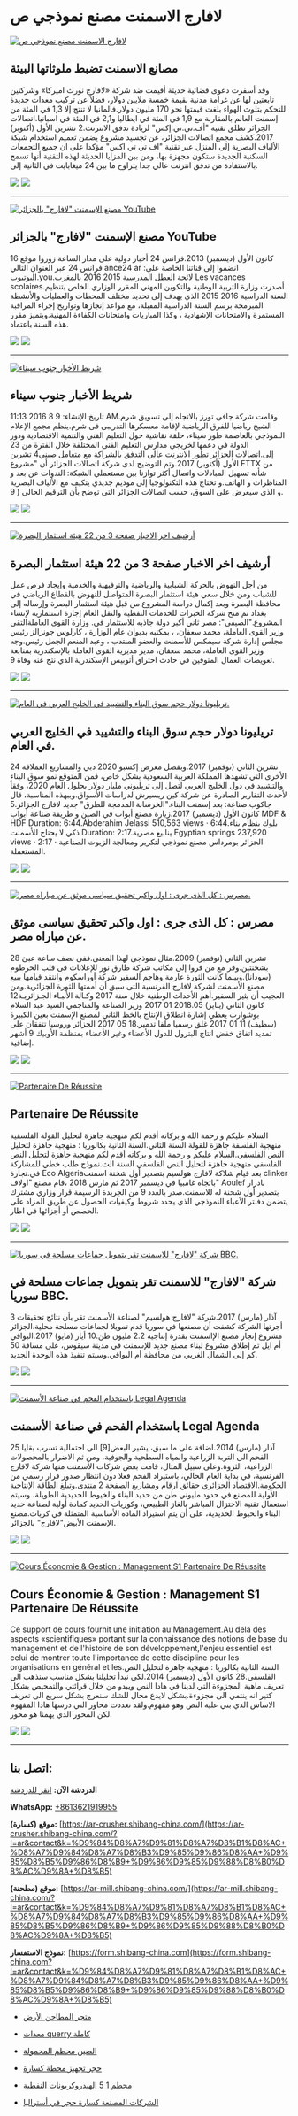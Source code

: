 # لافارج الاسمنت مصنع نموذجي ص

<a href="https://swt.shibang-china.com/?l=ar&img&k=%D9%84%D8%A7%D9%81%D8%A7%D8%B1%D8%AC+%D8%A7%D9%84%D8%A7%D8%B3%D9%85%D9%86%D8%AA+%D9%85%D8%B5%D9%86%D8%B9+%D9%86%D9%85%D9%88%D8%B0%D8%AC%D9%8A+%D8%B5" target="_blank">![لافارج الاسمنت مصنع نموذجي ص](http://static.shibang-china.com/all-800x300/539.jpg)</a>

## مصانع الاسمنت تضبط ملوثاتها البيئة
وقد أسفرت دعوى قضائية حديثة أقيمت ضد شركة «لافارج نورث اميركا» وشركتين تابعتين لها عن غرامة مدنية بقيمة خمسة ملايين دولار، فضلاً عن تركيب معدات جديدة للتحكم بتلوث الهواء بلغت قيمتها نحو 170 مليون دولار.فألمانيا لا تنتج إلا 1,3 في المئة من إسمنت العالم بالمقارنة مع 1,9 في المئة في ايطاليا و2,1 في المئة في اسبانيا.اتصالات الجزائر تطلق تقنية &quot;أف.تي.تي.إكس&quot; لزيادة تدفق الانترنت.2 تشرين الأول (أكتوبر) 2017.كشف مجمع اتصالات الجزائر، عن تجسيد مشروع يضمن تعميم استخدام شبكة الألياف البصرية إلى المنزل عبر تقنية &quot;اف تي تي اكس&quot; مؤكدا على ان جميع التجمعات السكنية الجديدة ستكون مجهزة بها، ومن بين المزايا الحديثة لهذه التقنية أنها تسمح بالاستفادة من تدفق انترنت عالي جدا يتراوح ما بين 24 ميغابايت في الثانية إلى.


<a href="https://whatsapp.shibangsoft.com/WhatsApp.php" target="_blank" title="WhatsApp">![](http://static.shibang-china.com/icon/whatsapp.png)</a> <a href="https://swt.shibang-china.com/?l=ar&icon&k=%D9%84%D8%A7%D9%81%D8%A7%D8%B1%D8%AC+%D8%A7%D9%84%D8%A7%D8%B3%D9%85%D9%86%D8%AA+%D9%85%D8%B5%D9%86%D8%B9+%D9%86%D9%85%D9%88%D8%B0%D8%AC%D9%8A+%D8%B5" target="_blank">![](http://static.shibang-china.com/icon/chat-ar.png)</a>

---

<a href="https://swt.shibang-china.com/?l=ar&img&k=%D9%84%D8%A7%D9%81%D8%A7%D8%B1%D8%AC+%D8%A7%D9%84%D8%A7%D8%B3%D9%85%D9%86%D8%AA+%D9%85%D8%B5%D9%86%D8%B9+%D9%86%D9%85%D9%88%D8%B0%D8%AC%D9%8A+%D8%B5" target="_blank">![مصنع الإسمنت &quot;لافارج&quot; بالجزائر YouTube](http://static.shibang-china.com/all-800x300/815.jpg)</a>

## مصنع الإسمنت &quot;لافارج&quot; بالجزائر YouTube
16 كانون الأول (ديسمبر) 2013.فرانس 24 أخبار دولية على مدار الساعة زوروا موقع فرانس 24 عبر العنوان التالي ance24 ar :انضموا إلى قناتنا الخاصة على اليوتيوب.you.لائحة العطل المدرسية 2015 2016 بالمغرب Les vacances scolaires.أصدرت وزارة التربية الوطنية والتكوين المهني المقرر الوزاري الخاص بتنظيم السنة الدراسية 2016 2015 الذي يهدف إلى تحديد مختلف المحطات والعمليات والأنشطة المبرمجة برسم السنة الدراسية المقبلة، مع مواعد إنجازها وتواريخ إجراء المراقبة المستمرة والامتحانات الإشهادية ، وكذا المباريات وامتحانات الكفاءة المهنية.ويتميز مقرر هذه السنة باعتماد.


<a href="https://whatsapp.shibangsoft.com/WhatsApp.php" target="_blank" title="WhatsApp">![](http://static.shibang-china.com/icon/whatsapp.png)</a> <a href="https://swt.shibang-china.com/?l=ar&icon&k=%D9%84%D8%A7%D9%81%D8%A7%D8%B1%D8%AC+%D8%A7%D9%84%D8%A7%D8%B3%D9%85%D9%86%D8%AA+%D9%85%D8%B5%D9%86%D8%B9+%D9%86%D9%85%D9%88%D8%B0%D8%AC%D9%8A+%D8%B5" target="_blank">![](http://static.shibang-china.com/icon/chat-ar.png)</a>

---

<a href="https://swt.shibang-china.com/?l=ar&img&k=%D9%84%D8%A7%D9%81%D8%A7%D8%B1%D8%AC+%D8%A7%D9%84%D8%A7%D8%B3%D9%85%D9%86%D8%AA+%D9%85%D8%B5%D9%86%D8%B9+%D9%86%D9%85%D9%88%D8%B0%D8%AC%D9%8A+%D8%B5" target="_blank">![شريط الأخبار جنوب سيناء](http://static.shibang-china.com/all-800x300/284.jpg)</a>

## شريط الأخبار جنوب سيناء
تاريخ الإنشاء: 9 8 2016 11:13 AM.وقامت شركة جافى تورز بالاتجاه إلى تسويق شرم الشيخ رياضيا للفرق الرياضية لإقامة معسكرها التدريبى فى شرم.ينظم مجمع الإعلام النموذجي بالعاصمة طور سيناء، حلقة نقاشية حول التعليم الفني والتنمية الاقتصادية ودور الدولة في دعمها لخريجي مدارس التعليم الفنى المختلفة خلال الفترة من 23 إلى.اتصالات الجزائر تطور الانترنت عالي التدفق بالشراكة مع متعامل صيني4 تشرين الأول (أكتوبر) 2017.وتم التوضيح لدى شركة اتصالات الجزائر أن &quot;مشروع FTTX من شأنه تسهيل المبادلات واتصال أكثر توازنا بين مستعملي الشبكة: الندوات عن بعد و المناظرات و الهاتف.و تحتاج هذه التكنولوجيا إلى موديم جديدي يتكيف مع الألياف البصرية و الذي سيعرض على السوق، حسب اتصالات الجزائر التي توضح بأن الترقيم الحالي ( 9.


<a href="https://whatsapp.shibangsoft.com/WhatsApp.php" target="_blank" title="WhatsApp">![](http://static.shibang-china.com/icon/whatsapp.png)</a> <a href="https://swt.shibang-china.com/?l=ar&icon&k=%D9%84%D8%A7%D9%81%D8%A7%D8%B1%D8%AC+%D8%A7%D9%84%D8%A7%D8%B3%D9%85%D9%86%D8%AA+%D9%85%D8%B5%D9%86%D8%B9+%D9%86%D9%85%D9%88%D8%B0%D8%AC%D9%8A+%D8%B5" target="_blank">![](http://static.shibang-china.com/icon/chat-ar.png)</a>

---

<a href="https://swt.shibang-china.com/?l=ar&img&k=%D9%84%D8%A7%D9%81%D8%A7%D8%B1%D8%AC+%D8%A7%D9%84%D8%A7%D8%B3%D9%85%D9%86%D8%AA+%D9%85%D8%B5%D9%86%D8%B9+%D9%86%D9%85%D9%88%D8%B0%D8%AC%D9%8A+%D8%B5" target="_blank">![أرشيف اخر الاخبار صفحة 3 من 22 هيئة استثمار البصرة](http://static.shibang-china.com/all-800x300/1008.jpg)</a>

## أرشيف اخر الاخبار صفحة 3 من 22 هيئة استثمار البصرة
من أجل النهوض بالحركة الشبابية والرياضية والترفيهية والخدمية وإيجاد فرص عمل للشباب ومن خلال سعي هيئة استثمار البصرة المتواصل للنهوض بالقطاع الرياضي في محافظة البصرة وبعد إكمال دراسة المشروع من قبل هيئة استثمار البصرة وإرساله إلى بغداد تم منح شركة الخبرات للخدمات النفطية والنقل العام إجازة استثمارية لإنشاء المشروع.&quot;الصيفى&quot;: مصر ثاني أكبر دولة جاذبه للاستثمار فى. وزارة القوى العاملةالتقى وزير القوى العاملة، محمد سعفان، ، بمكتبه بديوان عام الوزارة ، كارلوس جونزالز رئيس مجلس إدارة شركة سيمكس للأسمنت والعضو المنتدب ، وعبد المنعم الجمل رئيس.وجه وزير القوى العاملة، محمد سعفان، مدير مديرية القوى العاملة بالإسكندرية بمتابعة تعويضات العمال المتوفين في حادث احتراق أتوبيس الإسكندرية الذي نتج عنه وفاة 9.


<a href="https://whatsapp.shibangsoft.com/WhatsApp.php" target="_blank" title="WhatsApp">![](http://static.shibang-china.com/icon/whatsapp.png)</a> <a href="https://swt.shibang-china.com/?l=ar&icon&k=%D9%84%D8%A7%D9%81%D8%A7%D8%B1%D8%AC+%D8%A7%D9%84%D8%A7%D8%B3%D9%85%D9%86%D8%AA+%D9%85%D8%B5%D9%86%D8%B9+%D9%86%D9%85%D9%88%D8%B0%D8%AC%D9%8A+%D8%B5" target="_blank">![](http://static.shibang-china.com/icon/chat-ar.png)</a>

---

<a href="https://swt.shibang-china.com/?l=ar&img&k=%D9%84%D8%A7%D9%81%D8%A7%D8%B1%D8%AC+%D8%A7%D9%84%D8%A7%D8%B3%D9%85%D9%86%D8%AA+%D9%85%D8%B5%D9%86%D8%B9+%D9%86%D9%85%D9%88%D8%B0%D8%AC%D9%8A+%D8%B5" target="_blank">![تريليونا دولار حجم سوق البناء والتشييد في الخليج العربي في العام.](http://static.shibang-china.com/all-800x300/901.jpg)</a>

## تريليونا دولار حجم سوق البناء والتشييد في الخليج العربي في العام.
24 تشرين الثاني (نوفمبر) 2017.وبفضل معرض إكسبو 2020 دبي والمشاريع العملاقة الأخرى التي تشهدها المملكة العربية السعودية بشكل خاص، فمن المتوقع نمو سوق البناء والتشييد في دول الخليج العربي لتصل إلى تريليوني مليار دولار بحلول العام 2020، وفقاً لأحدث التقارير الصادرة عن شركة كين ريسيرش لدراسات الأسواق.وببهذه المناسبة، قال جاكوب.صناعة: بعد إسمنت البناء.&quot;الخرسانة المدمجة للطرق&quot; جديد لافارج الجزائر.5 كانون الأول (ديسمبر) 2017.زيارة مصنع أبواب في الصين و طريقة صناعة أبواب MDF &amp; HDF Duration: 6:44.Abderahim Jelassi 510,563 views &middot; 6:44.بلوك بنظام بناء ذكي لا يحتاج للأسمنت Duration: 2:17.ينابيع مصرية Egyptian springs 237,920 views &middot; 2:17 &middot; الجزائر بومرداس مصنع نموذجي لتكرير ومعالجة الزيوت الصناعية المستعملة.


<a href="https://whatsapp.shibangsoft.com/WhatsApp.php" target="_blank" title="WhatsApp">![](http://static.shibang-china.com/icon/whatsapp.png)</a> <a href="https://swt.shibang-china.com/?l=ar&icon&k=%D9%84%D8%A7%D9%81%D8%A7%D8%B1%D8%AC+%D8%A7%D9%84%D8%A7%D8%B3%D9%85%D9%86%D8%AA+%D9%85%D8%B5%D9%86%D8%B9+%D9%86%D9%85%D9%88%D8%B0%D8%AC%D9%8A+%D8%B5" target="_blank">![](http://static.shibang-china.com/icon/chat-ar.png)</a>

---

<a href="https://swt.shibang-china.com/?l=ar&img&k=%D9%84%D8%A7%D9%81%D8%A7%D8%B1%D8%AC+%D8%A7%D9%84%D8%A7%D8%B3%D9%85%D9%86%D8%AA+%D9%85%D8%B5%D9%86%D8%B9+%D9%86%D9%85%D9%88%D8%B0%D8%AC%D9%8A+%D8%B5" target="_blank">![مصرس : كل الذى جرى : اول واكبر تحقيق سياسى موثق عن مباراه مصر.](http://static.shibang-china.com/all-800x300/424.jpg)</a>

## مصرس : كل الذى جرى : اول واكبر تحقيق سياسى موثق عن مباراه مصر.
28 تشرين الثاني (نوفمبر) 2009.مثال نموذجى لهذا المعنى.ففى نصف ساعة عبئ بشحنتين.وفر مع من فروا إلى مكاتب شركة طارق نور للإعلانات فى قلب الخرطوم (سودانا).وبينما كانت الثورة عارمة.وهاجم السفير شركة أوراسكوم وانتقد قيامها ببيع مصنع الأسمنت لشركة لافارج الفرنسية التى سبق أن أممتها الثورة الجزائرية.ومن العجيب أن يثير السفير.أهم الأحداث الوطنية خلال سنة 2017 وكـالة الأنبـاء الجـزائريـة12 كانون الثاني (يناير) 2018.05 01 2017 وزير الصناعة والمناجمي السيد عبد السلام بوشوارب يعطي إشارة انطلاق الإنتاج بالخط الثاني لمصنع الإسمنت بعين الكبيرة (سطيف) 11 01 2017 غلق رسميا ملفا تدمير.18 05 2017 الجزائر وروسيا تتفقان على تمديد اتفاق خفض انتاج البترول للدول الأعضاء وغير الأعضاء بمنظمة الأوبيك 9 أشهر إضافية.


<a href="https://whatsapp.shibangsoft.com/WhatsApp.php" target="_blank" title="WhatsApp">![](http://static.shibang-china.com/icon/whatsapp.png)</a> <a href="https://swt.shibang-china.com/?l=ar&icon&k=%D9%84%D8%A7%D9%81%D8%A7%D8%B1%D8%AC+%D8%A7%D9%84%D8%A7%D8%B3%D9%85%D9%86%D8%AA+%D9%85%D8%B5%D9%86%D8%B9+%D9%86%D9%85%D9%88%D8%B0%D8%AC%D9%8A+%D8%B5" target="_blank">![](http://static.shibang-china.com/icon/chat-ar.png)</a>

---

<a href="https://swt.shibang-china.com/?l=ar&img&k=%D9%84%D8%A7%D9%81%D8%A7%D8%B1%D8%AC+%D8%A7%D9%84%D8%A7%D8%B3%D9%85%D9%86%D8%AA+%D9%85%D8%B5%D9%86%D8%B9+%D9%86%D9%85%D9%88%D8%B0%D8%AC%D9%8A+%D8%B5" target="_blank">![Partenaire De Réussite](http://static.shibang-china.com/all-800x300/810.jpg)</a>

## Partenaire De Réussite
السلام عليكم و رحمة الله و بركاته أقدم لكم منهجية جاهزة لتحليل القولة الفلسفية منهجية الفلسفة جاهزة للقولة السنة الثاني.السنة الثانية بكالوريا : منهجية جاهزة لتحليل النص الفلسفي.السلام عليكم و رحمة الله و بركاته أقدم لكم منهجية جاهزة لتحليل النص الفلسفي منهجية جاهزة لتحليل النص الفلسفي السنة الث.نموذج طلب خطي للمشاركة في.تجارة Eco Algeriaبعد قيام شلاكة لافارج هولسيم بتصدير أول شخنة اسمنت clinker باتجاه غامبيا في ديسمبر 2017 ثم مارس 2018 ،قام مصنع &quot;اولاف&quot; Aoulef بادرار بتصدير أول شحنة له للاسمنت.صدر بالعدد 9 من الجريدة الرسيمة قرار وزاري مشترك يتضمن دفـتر الأعباء النموذجي الذي يحدد شروط وكيفيات الحصول عن طريق المزاد على الحصص أو أجزائها في اطار.


<a href="https://whatsapp.shibangsoft.com/WhatsApp.php" target="_blank" title="WhatsApp">![](http://static.shibang-china.com/icon/whatsapp.png)</a> <a href="https://swt.shibang-china.com/?l=ar&icon&k=%D9%84%D8%A7%D9%81%D8%A7%D8%B1%D8%AC+%D8%A7%D9%84%D8%A7%D8%B3%D9%85%D9%86%D8%AA+%D9%85%D8%B5%D9%86%D8%B9+%D9%86%D9%85%D9%88%D8%B0%D8%AC%D9%8A+%D8%B5" target="_blank">![](http://static.shibang-china.com/icon/chat-ar.png)</a>

---

<a href="https://swt.shibang-china.com/?l=ar&img&k=%D9%84%D8%A7%D9%81%D8%A7%D8%B1%D8%AC+%D8%A7%D9%84%D8%A7%D8%B3%D9%85%D9%86%D8%AA+%D9%85%D8%B5%D9%86%D8%B9+%D9%86%D9%85%D9%88%D8%B0%D8%AC%D9%8A+%D8%B5" target="_blank">![شركة &quot;لافارج&quot; للاسمنت تقر بتمويل جماعات مسلحة في سوريا BBC.](http://static.shibang-china.com/all-800x300/1059.jpg)</a>

## شركة &quot;لافارج&quot; للاسمنت تقر بتمويل جماعات مسلحة في سوريا BBC.
3 آذار (مارس) 2017.شركة &quot;لافارج هولسيم&quot; لصناعة الأسمنت تقر بأن نتائج تحقيقات أجرتها الشركة كشفت أن مصنعها في سوريا قدم تمويلا لجماعات مسلحة محلية.الجزائر مشروع إنجاز مصنع الإاسمنت بقدرة إنتاجية 2.2 مليون طن.10 أيار (مايو) 2017.البواقي أم ايل تم إطلاق مشروع لبناء مصنع جديد للإسمنت في مدينة سيقوس، على مسافة 50 كم إلى الشمال الغربي من محافظة أم البواقي.وسيتم تنفيذ هذه الوحدة الجديد.


<a href="https://whatsapp.shibangsoft.com/WhatsApp.php" target="_blank" title="WhatsApp">![](http://static.shibang-china.com/icon/whatsapp.png)</a> <a href="https://swt.shibang-china.com/?l=ar&icon&k=%D9%84%D8%A7%D9%81%D8%A7%D8%B1%D8%AC+%D8%A7%D9%84%D8%A7%D8%B3%D9%85%D9%86%D8%AA+%D9%85%D8%B5%D9%86%D8%B9+%D9%86%D9%85%D9%88%D8%B0%D8%AC%D9%8A+%D8%B5" target="_blank">![](http://static.shibang-china.com/icon/chat-ar.png)</a>

---

<a href="https://swt.shibang-china.com/?l=ar&img&k=%D9%84%D8%A7%D9%81%D8%A7%D8%B1%D8%AC+%D8%A7%D9%84%D8%A7%D8%B3%D9%85%D9%86%D8%AA+%D9%85%D8%B5%D9%86%D8%B9+%D9%86%D9%85%D9%88%D8%B0%D8%AC%D9%8A+%D8%B5" target="_blank">![باستخدام الفحم في صناعة الأسمنت Legal Agenda](http://static.shibang-china.com/all-800x300/1443.jpg)</a>

## باستخدام الفحم في صناعة الأسمنت Legal Agenda
25 آذار (مارس) 2014.اضافة على ما سبق، يشير البعض[9] الى احتمالية تسرب بقايا الفحم الى التربة الزراعية والمياه السطحية والجوفية، ومن ثم الاضرار بالمحصولات الزراعية، الثروة.وعلى سبيل المثال، قامت بعض شركات الأسمنت منها شركة لافارج الفرنسية، في بداية العام الحالي، باستيراد الفحم فعلا دون انتظار صدور قرار رسمي من الحكومة.الاقتصاد الجزائري حقائق ارقام ومشاريع الصفحة 2 منتدى.وتبلغ الطاقة الإنتاجية الأولية للمصنع في حدود مليوني طن من حديد البناء والخيوط الحديدية الطويلة، وسيتم استعمال تقنية الاختزال المباشر بالغاز الطبيعي، وكوريات الحديد كمادة أولية لصناعة حديد البناء والخيوط الحديدية، على أن يتم استيراد المادة الأساسية المتمثلة في كريات.مصنع الإسمنت الأبيض&quot;لافارج&quot; بالجزائر.


<a href="https://whatsapp.shibangsoft.com/WhatsApp.php" target="_blank" title="WhatsApp">![](http://static.shibang-china.com/icon/whatsapp.png)</a> <a href="https://swt.shibang-china.com/?l=ar&icon&k=%D9%84%D8%A7%D9%81%D8%A7%D8%B1%D8%AC+%D8%A7%D9%84%D8%A7%D8%B3%D9%85%D9%86%D8%AA+%D9%85%D8%B5%D9%86%D8%B9+%D9%86%D9%85%D9%88%D8%B0%D8%AC%D9%8A+%D8%B5" target="_blank">![](http://static.shibang-china.com/icon/chat-ar.png)</a>

---

<a href="https://swt.shibang-china.com/?l=ar&img&k=%D9%84%D8%A7%D9%81%D8%A7%D8%B1%D8%AC+%D8%A7%D9%84%D8%A7%D8%B3%D9%85%D9%86%D8%AA+%D9%85%D8%B5%D9%86%D8%B9+%D9%86%D9%85%D9%88%D8%B0%D8%AC%D9%8A+%D8%B5" target="_blank">![Cours Économie &amp; Gestion : Management S1 Partenaire De Réussite](http://static.shibang-china.com/all-800x300/805.jpg)</a>

## Cours Économie &amp; Gestion : Management S1 Partenaire De Réussite
Ce support de cours fournit une initiation au Management.Au delà des aspects «scientifiques» portant sur la connaissance des notions de base du management et de l&#39;histoire de son développement,l&#39;enjeu essentiel est celui de montrer toute l&#39;importance de cette discipline pour les organisations en général et les.السنة الثانية بكالوريا : منهجية جاهزة لتحليل النص الفلسفي.28 كانون الأول (ديسمبر) 2014.لكي نبدأ تحليلنا بشكل مناسب سنذهب الى تعريف ماهية المجزوءة التي لدينا في هادا النص ويبدو من خلال قرائتي والتمحيص بشكل كتير انه ينتمي الى مجزوءة.بشكل لايدع مجال للشك سنعرج بشكل سريع الى تعريف الاساس الدي بني عليه النص وهو مفهوم.ولقد تعددت محاور التي درسها هادا المفهوم لكن المحور الدي يهمنا هو محور.


<a href="https://whatsapp.shibangsoft.com/WhatsApp.php" target="_blank" title="WhatsApp">![](http://static.shibang-china.com/icon/whatsapp.png)</a> <a href="https://swt.shibang-china.com/?l=ar&icon&k=%D9%84%D8%A7%D9%81%D8%A7%D8%B1%D8%AC+%D8%A7%D9%84%D8%A7%D8%B3%D9%85%D9%86%D8%AA+%D9%85%D8%B5%D9%86%D8%B9+%D9%86%D9%85%D9%88%D8%B0%D8%AC%D9%8A+%D8%B5" target="_blank">![](http://static.shibang-china.com/icon/chat-ar.png)</a>

---
## اتصل بنا:

**الدردشة الآن:** [انقر للدردشة](https://swt.shibang-china.com?l=ar&contact&k=%D9%84%D8%A7%D9%81%D8%A7%D8%B1%D8%AC+%D8%A7%D9%84%D8%A7%D8%B3%D9%85%D9%86%D8%AA+%D9%85%D8%B5%D9%86%D8%B9+%D9%86%D9%85%D9%88%D8%B0%D8%AC%D9%8A+%D8%B5)

**WhatsApp:**  [+8613621919955](https://whatsapp.shibangsoft.com/WhatsApp.php)

**موقع (كسارة):** [https://ar-crusher.shibang-china.com/](https://ar-crusher.shibang-china.com/?l=ar&contact&k=%D9%84%D8%A7%D9%81%D8%A7%D8%B1%D8%AC+%D8%A7%D9%84%D8%A7%D8%B3%D9%85%D9%86%D8%AA+%D9%85%D8%B5%D9%86%D8%B9+%D9%86%D9%85%D9%88%D8%B0%D8%AC%D9%8A+%D8%B5)

**موقع (مطحنة):** [https://ar-mill.shibang-china.com/](https://ar-mill.shibang-china.com/?l=ar&contact&k=%D9%84%D8%A7%D9%81%D8%A7%D8%B1%D8%AC+%D8%A7%D9%84%D8%A7%D8%B3%D9%85%D9%86%D8%AA+%D9%85%D8%B5%D9%86%D8%B9+%D9%86%D9%85%D9%88%D8%B0%D8%AC%D9%8A+%D8%B5)

**نموذج الاستفسار:** [https://form.shibang-china.com](https://form.shibang-china.com?l=ar&contact&k=%D9%84%D8%A7%D9%81%D8%A7%D8%B1%D8%AC+%D8%A7%D9%84%D8%A7%D8%B3%D9%85%D9%86%D8%AA+%D9%85%D8%B5%D9%86%D8%B9+%D9%86%D9%85%D9%88%D8%B0%D8%AC%D9%8A+%D8%B5)

* [متجر المطاحن الأرض](../27/%D9%85%D8%AA%D8%AC%D8%B1%20%D8%A7%D9%84%D9%85%D8%B7%D8%A7%D8%AD%D9%86%20%D8%A7%D9%84%D8%A3%D8%B1%D8%B6.md)

* [معدات querry كاملة](../26/%D9%85%D8%B9%D8%AF%D8%A7%D8%AA%20querry%20%D9%83%D8%A7%D9%85%D9%84%D8%A9.md)

* [الصين محطم المحمولة](../28/%D8%A7%D9%84%D8%B5%D9%8A%D9%86%20%D9%85%D8%AD%D8%B7%D9%85%20%D8%A7%D9%84%D9%85%D8%AD%D9%85%D9%88%D9%84%D8%A9.md)

* [حجر تجهيز محطة كسارة](../26/%D8%AD%D8%AC%D8%B1%20%D8%AA%D8%AC%D9%87%D9%8A%D8%B2%20%D9%85%D8%AD%D8%B7%D8%A9%20%D9%83%D8%B3%D8%A7%D8%B1%D8%A9.md)

* [محطم 1 5 الهيدروكربونات النفطية](../26/%D9%85%D8%AD%D8%B7%D9%85%201%205%20%D8%A7%D9%84%D9%87%D9%8A%D8%AF%D8%B1%D9%88%D9%83%D8%B1%D8%A8%D9%88%D9%86%D8%A7%D8%AA%20%D8%A7%D9%84%D9%86%D9%81%D8%B7%D9%8A%D8%A9.md)

* [الشركات المصنعة كسارة حجر في أستراليا](../27/%D8%A7%D9%84%D8%B4%D8%B1%D9%83%D8%A7%D8%AA%20%D8%A7%D9%84%D9%85%D8%B5%D9%86%D8%B9%D8%A9%20%D9%83%D8%B3%D8%A7%D8%B1%D8%A9%20%D8%AD%D8%AC%D8%B1%20%D9%81%D9%8A%20%D8%A3%D8%B3%D8%AA%D8%B1%D8%A7%D9%84%D9%8A%D8%A7.md)